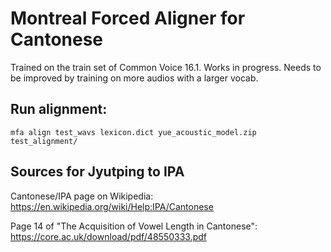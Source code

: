 # Montreal Forced Aligner for Cantonese
Trained on the train set of Common Voice 16.1.
Works in progress. Needs to be improved by training on more audios with a larger vocab.

## Run alignment:

```
mfa align test_wavs lexicon.dict yue_acoustic_model.zip test_alignment/
```

## Sources for Jyutping to IPA
Cantonese/IPA page on Wikipedia: https://en.wikipedia.org/wiki/Help:IPA/Cantonese

Page 14 of "The Acquisition of Vowel Length in Cantonese": https://core.ac.uk/download/pdf/48550333.pdf
